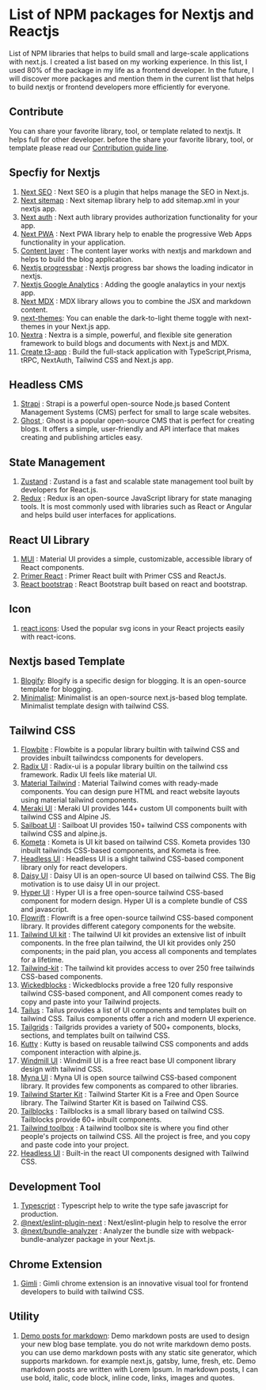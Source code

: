 # List of NPM packages for Nextjs and Reactjs

List of NPM libraries that helps to build small and large-scale applications with next.js. I created a list based on my working experience. 
In this list, I used 80% of the package in my life as a frontend developer. In the future, I will discover more packages and mention them in the current list that helps to build nextjs or frontend developers more efficiently for everyone. 

## Contribute 
You can share your favorite library, tool, or template related to nextjs. It helps full for other developer. before the share your favorite library, tool, or template please read our [Contribution guide line](./.github/CONTRIBUTING.md).

##  Specfiy for Nextjs

1.  [Next SEO](https://www.npmjs.com/package/next-seo) : Next SEO is a plugin that helps manage the SEO in Next.js.
2.  [Next sitemap](https://www.npmjs.com/package/next-sitemap) : Next sitemap library help to add sitemap.xml in your nextjs app.
3.  [Next auth](https://www.npmjs.com/package/next-auth) : Next auth library provides authorization functionality for your app.
4.  [Next PWA](https://www.npmjs.com/package/next-pwa) : Next PWA library help to enable the progressive Web Apps functionality in your application.
5.  [Content layer](https://www.npmjs.com/package/contentlayer) : The content layer works with nextjs and markdown and helps to build the blog application.
6.  [Nextjs progressbar](https://www.npmjs.com/package/nextjs-progressbar) : Nextjs progress bar shows the loading indicator in nextjs.
7.  [Nextjs Google Analytics](https://www.npmjs.com/package/nextjs-google-analytics) : Adding the google analaytics in your nextjs app.
8.  [Next MDX](https://www.npmjs.com/package/@next/mdx) : MDX library allows you to combine the JSX and markdown content.
9.  [next-themes](https://www.npmjs.com/package/next-themes): You can enable the dark-to-light theme toggle with next-themes in your Next.js app.
10.  [Nextra](https://nextra.site/) : Nextra is a simple, powerful, and flexible site generation framework to build blogs and documents with Next.js and MDX.
11. [Create t3-app](https://create.t3.gg/) : Build the full-stack application with TypeScript,Prisma, tRPC, NextAuth, Tailwind CSS and Next.js app.

## Headless CMS
1. [Strapi](https://strapi.io/) : Strapi is a powerful open-source Node.js based Content Management Systems (CMS) perfect for small to large scale websites.
2. [Ghost ](https://ghost.org/) : Ghost is a popular open-source CMS that is perfect for creating blogs. It offers a simple, user-friendly and API interface that makes creating and publishing articles easy.

## State Management

1.  [Zustand](https://github.com/pmndrs/zustand) :  Zustand is a fast and scalable state management tool built by developers for React.js.
2.  [Redux](https://redux.js.org/) : Redux is an open-source JavaScript library for state managing tools. It is most commonly used with libraries such as React or Angular and helps build user interfaces for applications.


## React UI Library

1.  [MUI](https://mui.com/) : Material UI provides a simple, customizable, accessible library of React components. 
2.  [Primer React](https://primer.style/react/) : Primer React built with Primer CSS and ReactJs. 
3.  [React bootstrap](https://react-bootstrap.github.io/) : React Bootstrap built based on react and bootstrap.


## Icon

1. [react icons](https://react-icons.github.io/react-icons/): Used the popular svg icons in your React projects easily with react-icons.

## Nextjs based Template

1. [Blogify](https://github.com/frontendweb3/blogify): Blogify is a specific design for blogging. It is an open-source template for blogging. 
2. [Minimalist](https://github.com/frontendweb3/minimalist): Minimalist is an open-source next.js-based blog template. Minimalist template design with tailwind CSS.


## Tailwind CSS

1.  [Flowbite](https://flowbite.com/) : Flowbite is a popular library builtin with tailwind CSS and provides inbuilt tailwindcss components for developers.
2.  [Radix UI](https://www.radix-ui.com/) :  Radix-ui is a popular library builtin on the tailwind css framework. Radix UI feels like material UI.
3.  [Material Tailwind](https://www.material-tailwind.com/) : Material Tailwind comes with ready-made components. You can design pure HTML and react website layouts using material tailwind components.
4.  [Meraki UI](https://merakiui.com/) : Meraki UI provides 144+ custom UI components built with tailwind CSS and Alpine JS. 
5.  [Sailboat UI](https://sailboatui.com/) : Sailboat UI provides 150+ tailwind CSS components with tailwind CSS and alpine.js.
6.  [Kometa](https://kitwind.io/products/kometa/) : Kometa is UI kit based on tailwind CSS. Kometa provides 130 inbuilt tailwinds CSS-based components, and Kometa is free.
7.  [Headless UI](https://headlessui.com/) : Headless UI is a slight tailwind CSS-based component library only for react developers. 
8.  [Daisy UI](https://daisyui.com/) : Daisy UI is an open-source UI based on tailwind CSS. The Big motivation is to use daisy UI in our project. 
9.  [Hyper UI](https://www.hyperui.dev/) : Hyper UI is a free open-source tailwind CSS-based component for modern design. Hyper UI is a complete bundle of CSS and javascript.
10. [Flowrift](https://flowrift.com/c/banner) : Flowrift is a free open-source tailwind CSS-based component library. It provides different category components for the website.
11. [Tailwind UI kit](https://tailwinduikit.com/) :  The tailwind UI kit provides an extensive list of inbuilt components. In the free plan tailwind, the UI kit provides only 250 components; in the paid plan, you access all components and templates for a lifetime.
12. [Tailwind-kit](https://www.tailwind-kit.com/) : The tailwind kit provides access to over 250 free tailwinds CSS-based components.
13. [Wickedblocks](https://wickedblocks.dev/) : Wickedblocks provide a free 120 fully responsive tailwind CSS-based component, and All component comes ready to copy and paste into your Tailwind projects. 
14. [Tailus](https://tailus.io/) : Tailus provides a list of UI components and templates built on tailwind CSS. Tailus components offer a rich and modern UI experience. 
15. [Tailgrids](https://tailgrids.com/) : Tailgrids provides a variety of 500+ components, blocks, sections, and templates built on tailwind CSS. 
16. [Kutty](https://kutty.netlify.app/) : Kutty is based on reusable tailwind CSS components and adds component interaction with alpine.js. 
17. [Windmill UI](https://windmillui.com/) : Windmill UI is a free react base UI component library design with tailwind CSS.
18. [Myna UI](https://mynaui.com/) : Myna UI is open source tailwind CSS-based component library. It provides few components as compared to other libraries.
19. [Tailwind Starter Kit](https://www.creative-tim.com/learning-lab/tailwind-starter-kit/presentation) : Tailwind Starter Kit is a Free and Open Source library. The Tailwind Starter Kit is based on Tailwind CSS.
20. [Tailblocks](https://tailblocks.cc/) : Tailblocks is a small library based on tailwind CSS. Tailblocks provide 60+ inbuilt components. 
21. [Tailwind toolbox](https://www.tailwindtoolbox.com/) : A tailwind toolbox site is where you find other people's projects on tailwind CSS. All the project is free, and you copy and paste code into your project.
22. [Headless UI](https://headlessui.com/) : Built-in the react UI components designed with Tailwind CSS.


## Development Tool

1. [Typescript](https://www.typescriptlang.org/) : Typescript help to write the type safe javascript for production.  
2. [@next/eslint-plugin-next](https://www.npmjs.com/package/@next/eslint-plugin-next) : Next/eslint-plugin help to resolve the error
3. [@next/bundle-analyzer](https://www.npmjs.com/package/@next/bundle-analyzer) : Analyzer the bundle size with webpack-bundle-analyzer package in your Next.js.


## Chrome Extension

1. [Gimli](https://gimli.app/) : Gimli chrome extension is an innovative visual tool for frontend developers to build with tailwind CSS.



## Utility

1. [Demo posts for markdown](https://github.com/frontendweb3/Demo-markdown-posts): Demo markdown posts are used to design your new blog base template. you do not write markdown demo posts. you can use demo markdown posts with any static site generator, which supports markdown. for example next.js, gatsby, lume, fresh, etc. Demo markdown posts are written with Lorem Ipsum. In markdown posts, I can use bold, italic, code block, inline code, links, images and quotes.


